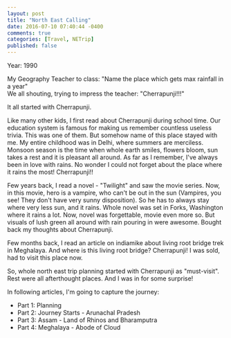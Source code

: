 ```yaml
---
layout: post
title: "North East Calling"
date: 2016-07-10 07:40:44 -0400
comments: true
categories: [Travel, NETrip]
published: false
---
```

Year: 1990

My Geography Teacher to class: "Name the place which gets max rainfall in a year"   
We all shouting, trying to impress the teacher: "Cherrapunji!!!"

It all started with Cherrapunji.
<!--more-->

Like many other kids, I first read about Cherrapunji during school time. Our education system is famous for making us remember countless useless trivia. This was one of them. But somehow name of this place stayed with me.
My entire childhood  was in Delhi, where summers are merciless. Monsoon season is the time when whole earth smiles, flowers bloom, sun takes a rest and it is pleasant all around. As far as I remember, I've always been in love with rains. No wonder I could not forget about the place where it rains the most! Cherrapunji!!

Few years back, I read a novel - "Twilight" and saw the movie series. Now, in this movie, hero is a vampire, who can't be out in the sun (Vampires, you see! They don't have very sunny disposition). So he has to always stay where very less sun, and it rains. Whole novel was set in Forks, Washington where it rains a lot. Now, novel was forgettable, movie even more so. But visuals of lush green all around with rain pouring in were awesome. Bought back my thoughts about Cherrapunji. 

Few months back, I read an article on indiamike about living root bridge trek in Meghalaya. And where is this living root bridge? Cherrapunji! I was sold, had to visit this place now.

So, whole north east trip planning started with Cherrapunji as "must-visit". Rest were all afterthought places. And I was in for some surprise!

In following articles, I'm going to capture the journey:   
- Part 1: Planning   
- Part 2: Journey Starts - Arunachal Pradesh   
- Part 3: Assam - Land of Rhinos and Bharamputra   
- Part 4: Meghalaya - Abode of Cloud   


